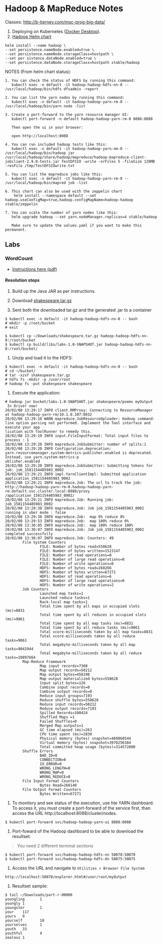 # Hadoop & MapReduce Notes

Classes: http://b-tierney.com/msc-prog-big-data/

1. Deploying on Kubernetes ([Docker Desktop](https://www.docker.com/products/docker-desktop)).
1. [Hadoop Helm chart](https://github.com/helm/charts/tree/master/stable/hadoop)
```
helm install --name hadoop \
--set persistence.nameNode.enabled=true \
--set persistence.nameNode.storageClass=hostpath \
--set per sistence.dataNode.enabled=true \
--set persistence.dataNode.storageClass=hostpath stable/hadoop
```

NOTES (From helm chart status):
```
1. You can check the status of HDFS by running this command:
   kubectl exec -n default -it hadoop-hadoop-hdfs-nn-0 -- /usr/local/hadoop/bin/hdfs dfsadmin -report

2. You can list the yarn nodes by running this command:
   kubectl exec -n default -it hadoop-hadoop-yarn-rm-0 -- /usr/local/hadoop/bin/yarn node -list

3. Create a port-forward to the yarn resource manager UI:
   kubectl port-forward -n default hadoop-hadoop-yarn-rm-0 8088:8088

   Then open the ui in your browser:

   open http://localhost:8088

4. You can run included hadoop tests like this:
   kubectl exec -n default -it hadoop-hadoop-yarn-nm-0 -- /usr/local/hadoop/bin/hadoop jar /usr/local/hadoop/share/hadoop/mapreduce/hadoop-mapreduce-client-jobclient-2.9.0-tests.jar TestDFSIO -write -nrFiles 5 -fileSize 128MB -resFile /tmp/TestDFSIOwrite.txt

5. You can list the mapreduce jobs like this:
   kubectl exec -n default -it hadoop-hadoop-yarn-rm-0 -- /usr/local/hadoop/bin/mapred job -list

6. This chart can also be used with the zeppelin chart
    helm install --namespace default --set hadoop.useConfigMap=true,hadoop.configMapName=hadoop-hadoop stable/zeppelin

7. You can scale the number of yarn nodes like this:
   helm upgrade hadoop --set yarn.nodeManager.replicas=4 stable/hadoop

   Make sure to update the values.yaml if you want to make this permanent.
```

## Labs

### WordCount
- [Instructions here (pdf)](https://secureservercdn.net/160.153.138.74/umw.129.myftpupload.com/wp-content/uploads/2020/02/Lab4-Creating_First_MR_Process.pdf)

#### Resolution steps
1. Build up the Java JAR as per instructions.

1. Download [shakespeare.tar.gz](https://github.com/swinton/Cloudera-Hadoop-for-Developers/blob/master/training_materials/developer/data/shakespeare.tar.gz)


1. Sent both the downloaded tar.gz and the generated .jar to a container
```
$ kubectl exec -n default -it hadoop-hadoop-hdfs-nn-0 -- bash
# mkdir -p /root/bucket
# exit

$ kubectl cp ~/Downloads/shakespeare.tar.gz hadoop-hadoop-hdfs-nn-0:/root/bucket
$ kubectl cp build/libs/labs-1.0-SNAPSHOT.jar hadoop-hadoop-hdfs-nn-0:/root/bucket/
```

1. Unzip and load it to the HDFS:
```
$ kubectl exec -n default -it hadoop-hadoop-hdfs-nn-0 -- bash
# cd ~/bucket/
# tar -xzvf shakespeare.tar.gz
# hdfs fs -mkdir -p /user/root
# hadoop fs -put shakespeare shakespeare
```

1. Execute the application:
```
# hadoop jar bucket/labs-1.0-SNAPSHOT.jar shakespeare/poems myOutput
 In Driver now!
20/02/08 13:29:17 INFO client.RMProxy: Connecting to ResourceManager at hadoop-hadoop-yarn-rm/10.1.0.107:8032
20/02/08 13:29:18 WARN mapreduce.JobResourceUploader: Hadoop command-line option parsing not performed. Implement the Tool interface and execute your app
lication with ToolRunner to remedy this.
20/02/08 13:29:19 INFO input.FileInputFormat: Total input files to process : 1
20/02/08 13:29:20 INFO mapreduce.JobSubmitter: number of splits:1
20/02/08 13:29:20 INFO Configuration.deprecation: yarn.resourcemanager.system-metrics-publisher.enabled is deprecated. Instead, use yarn.system-metrics-p
ublisher.enabled
20/02/08 13:29:20 INFO mapreduce.JobSubmitter: Submitting tokens for job: job_1581154485983_0002
20/02/08 13:29:21 INFO impl.YarnClientImpl: Submitted application application_1581154485983_0002
20/02/08 13:29:21 INFO mapreduce.Job: The url to track the job: http://hadoop-hadoop-yarn-rm-0.hadoop-hadoop-yarn-rm.default.svc.cluster.local:8088/proxy
/application_1581154485983_0002/
20/02/08 13:29:21 INFO mapreduce.Job: Running job: job_1581154485983_0002
20/02/08 13:29:38 INFO mapreduce.Job: Job job_1581154485983_0002 running in uber mode : false
20/02/08 13:29:38 INFO mapreduce.Job:  map 0% reduce 0%
20/02/08 13:29:53 INFO mapreduce.Job:  map 100% reduce 0%
20/02/08 13:30:05 INFO mapreduce.Job:  map 100% reduce 100%
20/02/08 13:30:07 INFO mapreduce.Job: Job job_1581154485983_0002 completed successfully
20/02/08 13:30:07 INFO mapreduce.Job: Counters: 49
        File System Counters
                FILE: Number of bytes read=558628
                FILE: Number of bytes written=1523147
                FILE: Number of read operations=0
                FILE: Number of large read operations=0
                FILE: Number of write operations=0
                HDFS: Number of bytes read=268266
                HDFS: Number of bytes written=67271
                HDFS: Number of read operations=6
                HDFS: Number of large read operations=0
                HDFS: Number of write operations=2
        Job Counters 
                Launched map tasks=1
                Launched reduce tasks=1
                Rack-local map tasks=1
                Total time spent by all maps in occupied slots (ms)=8831
                Total time spent by all reduces in occupied slots (ms)=9861
                Total time spent by all map tasks (ms)=8831
                Total time spent by all reduce tasks (ms)=9861
                Total vcore-milliseconds taken by all map tasks=8831
                Total vcore-milliseconds taken by all reduce tasks=9861
                Total megabyte-milliseconds taken by all map tasks=9042944
                Total megabyte-milliseconds taken by all reduce tasks=10097664
        Map-Reduce Framework
                Map input records=7308
                Map output records=50212
                Map output bytes=458198
                Map output materialized bytes=558628
                Input split bytes=126
                Combine input records=0
                Combine output records=0
                Reduce input groups=7193
                Reduce shuffle bytes=558628
                Reduce input records=50212
                Reduce output records=7193
                Spilled Records=100424
                Shuffled Maps =1
                Failed Shuffles=0
                Merged Map outputs=1
                GC time elapsed (ms)=263
                CPU time spent (ms)=2830
                Physical memory (bytes) snapshot=469868544
                Virtual memory (bytes) snapshot=3978256384
                Total committed heap usage (bytes)=314572800
        Shuffle Errors
                BAD_ID=0
                CONNECTION=0
                IO_ERROR=0
                WRONG_LENGTH=0
                WRONG_MAP=0
                WRONG_REDUCE=0
        File Input Format Counters 
                Bytes Read=268140
        File Output Format Counters 
                Bytes Written=67271
```

1. To monitory and see status of the execution, use hte YARN dashboard. To access it, you must create a port-forward of the service first, than access the URL http://localhost:8088/cluster/nodes.
```
$ kubectl port-forward svc/hadoop-hadoop-yarn-ui 8088:8088
```

1. Port-foward of the Hadoop dashboard to be able to download the resultset: 
> You need 2 different terminal sections
```
$ kubectl port-forward svc/hadoop-hadoop-hdfs-nn 50070:50070
$ kubectl port-forward svc/hadoop-hadoop-hdfs-dn 50075:50075
```

1. Access the URL and navigate to `Utilities > Browser File System`
```
http://localhost:50070/explorer.html#/user/root/myOutput
```

1. Resultset sample:
```
$ tail ~/Downloads/part-r-00000 
youngling       1
youngly 1
youngster       1
your    117
yours   9
yourself        10
yourselves      1
youth   33
youthful        4
zealous 1
```


